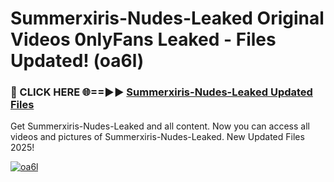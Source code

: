 # Summerxiris-Nudes-Leaked Original Videos 0nlyFans Leaked - Files Updated! (oa6l)

<h3>🔴 CLICK HERE 🌐==►► <a href="https://tinyurl.com/4mcuefdz" rel="nofollow">Summerxiris-Nudes-Leaked Updated Files</a></h3>

Get Summerxiris-Nudes-Leaked and all content. Now you can access all videos and pictures of Summerxiris-Nudes-Leaked. New Updated Files 2025!

[![oa6l](https://i.imgur.com/StAQSOY.gif)](https://tinyurl.com/4mcuefdz)

